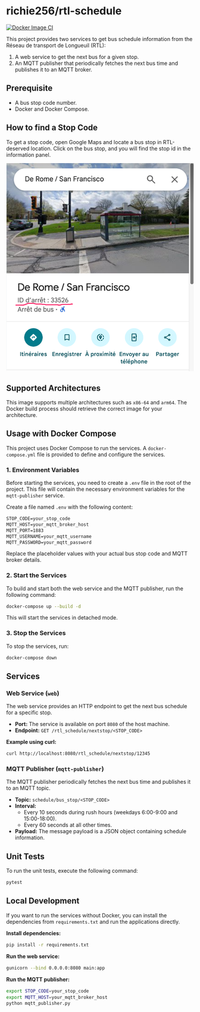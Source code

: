 # richie256/rtl-schedule

[![Docker Image CI](https://github.com/richie256/rtl-schedule/actions/workflows/dockerimage.yml/badge.svg)](https://github.com/richie256/rtl-schedule/actions/workflows/dockerimage.yml)

This project provides two services to get bus schedule information from the Réseau de transport de Longueuil (RTL):

1.  A web service to get the next bus for a given stop.
2.  An MQTT publisher that periodically fetches the next bus time and publishes it to an MQTT broker.

## Prerequisite

- A bus stop code number.
- Docker and Docker Compose.

## How to find a Stop Code

To get a stop code, open Google Maps and locate a bus stop in RTL-deserved location. Click on the bus stop, and you will find the stop id in the information panel.

![How to find a stop code on Google Maps](docs/images/sample_googleMaps.png)


## Supported Architectures

This image supports multiple architectures such as `x86-64` and `arm64`. The Docker build process should retrieve the correct image for your architecture.

## Usage with Docker Compose

This project uses Docker Compose to run the services. A `docker-compose.yml` file is provided to define and configure the services.

### 1. Environment Variables

Before starting the services, you need to create a `.env` file in the root of the project. This file will contain the necessary environment variables for the `mqtt-publisher` service.

Create a file named `.env` with the following content:

```
STOP_CODE=your_stop_code
MQTT_HOST=your_mqtt_broker_host
MQTT_PORT=1883
MQTT_USERNAME=your_mqtt_username
MQTT_PASSWORD=your_mqtt_password
```

Replace the placeholder values with your actual bus stop code and MQTT broker details.

### 2. Start the Services

To build and start both the web service and the MQTT publisher, run the following command:

```bash
docker-compose up --build -d
```

This will start the services in detached mode.

### 3. Stop the Services

To stop the services, run:

```bash
docker-compose down
```

## Services

### Web Service (`web`)

The web service provides an HTTP endpoint to get the next bus schedule for a specific stop.

-   **Port:** The service is available on port `8080` of the host machine.
-   **Endpoint:** `GET /rtl_schedule/nextstop/<STOP_CODE>`

**Example using curl:**

```bash
curl http://localhost:8080/rtl_schedule/nextstop/12345
```

### MQTT Publisher (`mqtt-publisher`)

The MQTT publisher periodically fetches the next bus time and publishes it to an MQTT topic.

-   **Topic:** `schedule/bus_stop/<STOP_CODE>`
-   **Interval:**
    -   Every 10 seconds during rush hours (weekdays 6:00-9:00 and 15:00-18:00).
    -   Every 60 seconds at all other times.
-   **Payload:** The message payload is a JSON object containing schedule information.

## Unit Tests

To run the unit tests, execute the following command:

```bash
pytest
```

## Local Development

If you want to run the services without Docker, you can install the dependencies from `requirements.txt` and run the applications directly.

**Install dependencies:**

```bash
pip install -r requirements.txt
```

**Run the web service:**

```bash
gunicorn --bind 0.0.0.0:8080 main:app
```

**Run the MQTT publisher:**

```bash
export STOP_CODE=your_stop_code
export MQTT_HOST=your_mqtt_broker_host
python mqtt_publisher.py
```
